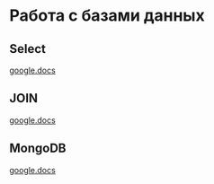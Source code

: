 # Работа с базами данных

## Select
[google.docs](https://docs.google.com/spreadsheets/d/1tjte-jWriAMEhy2JSB_MjnrJDMB3VoD0jU6ezk18OM4/edit?gid=0#gid=0)

## JOIN
[google.docs](https://docs.google.com/spreadsheets/d/1MSra3DNGIccizJbH8fb6rLWEmgFxG3m3Tl4loCNmuPk/edit?gid=0#gid=0)

## MongoDB
[google.docs](https://docs.google.com/spreadsheets/d/11NK1Zl_03ePpWOFGqTH67R3egfZVBmMpJ4JKh7wuGOk/edit?gid=0#gid=0)
